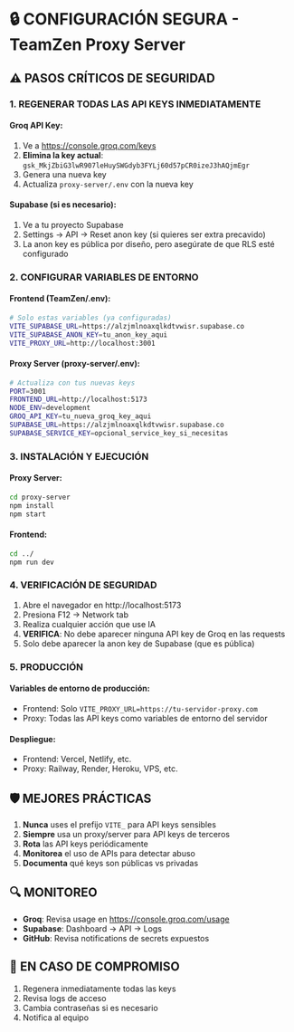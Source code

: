 # 🔒 CONFIGURACIÓN SEGURA - TeamZen Proxy Server

## ⚠️ PASOS CRÍTICOS DE SEGURIDAD

### 1. **REGENERAR TODAS LAS API KEYS INMEDIATAMENTE**

#### Groq API Key:
1. Ve a https://console.groq.com/keys
2. **Elimina la key actual**: `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`
3. Genera una nueva key
4. Actualiza `proxy-server/.env` con la nueva key

#### Supabase (si es necesario):
1. Ve a tu proyecto Supabase
2. Settings → API → Reset anon key (si quieres ser extra precavido)
3. La anon key es pública por diseño, pero asegúrate de que RLS esté configurado

### 2. **CONFIGURAR VARIABLES DE ENTORNO**

#### Frontend (TeamZen/.env):
```bash
# Solo estas variables (ya configuradas)
VITE_SUPABASE_URL=https://alzjmlnoaxqlkdtvwisr.supabase.co
VITE_SUPABASE_ANON_KEY=tu_anon_key_aqui
VITE_PROXY_URL=http://localhost:3001
```

#### Proxy Server (proxy-server/.env):
```bash
# Actualiza con tus nuevas keys
PORT=3001
FRONTEND_URL=http://localhost:5173
NODE_ENV=development
GROQ_API_KEY=tu_nueva_groq_key_aqui
SUPABASE_URL=https://alzjmlnoaxqlkdtvwisr.supabase.co
SUPABASE_SERVICE_KEY=opcional_service_key_si_necesitas
```

### 3. **INSTALACIÓN Y EJECUCIÓN**

#### Proxy Server:
```bash
cd proxy-server
npm install
npm start
```

#### Frontend:
```bash
cd ../
npm run dev
```

### 4. **VERIFICACIÓN DE SEGURIDAD**

1. Abre el navegador en http://localhost:5173
2. Presiona F12 → Network tab
3. Realiza cualquier acción que use IA
4. **VERIFICA**: No debe aparecer ninguna API key de Groq en las requests
5. Solo debe aparecer la anon key de Supabase (que es pública)

### 5. **PRODUCCIÓN**

#### Variables de entorno de producción:
- Frontend: Solo `VITE_PROXY_URL=https://tu-servidor-proxy.com`
- Proxy: Todas las API keys como variables de entorno del servidor

#### Despliegue:
- Frontend: Vercel, Netlify, etc.
- Proxy: Railway, Render, Heroku, VPS, etc.

## 🛡️ MEJORES PRÁCTICAS

1. **Nunca** uses el prefijo `VITE_` para API keys sensibles
2. **Siempre** usa un proxy/server para API keys de terceros
3. **Rota** las API keys periódicamente
4. **Monitorea** el uso de APIs para detectar abuso
5. **Documenta** qué keys son públicas vs privadas

## 🔍 MONITOREO

- **Groq**: Revisa usage en https://console.groq.com/usage
- **Supabase**: Dashboard → API → Logs
- **GitHub**: Revisa notifications de secrets expuestos

## 🚨 EN CASO DE COMPROMISO

1. Regenera inmediatamente todas las keys
2. Revisa logs de acceso
3. Cambia contraseñas si es necesario
4. Notifica al equipo
